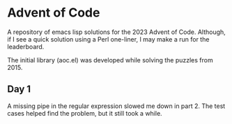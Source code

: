 # Advent of Code

A repository of emacs lisp solutions for the 2023 Advent of Code.
Although, if I see a quick solution using a Perl one-liner,
I may make a run for the leaderboard.

The initial library (aoc.el) was developed while solving the puzzles from 2015.

## Day 1

A missing pipe in the regular expression slowed me down in part 2.
The test cases helped find the problem, but it still took a while.
